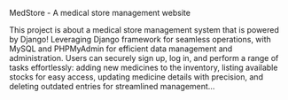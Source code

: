 MedStore - A medical store management website

This project is about a medical store management system that is powered by Django! Leveraging Django framework for seamless operations, with MySQL and PHPMyAdmin for efficient data management and administration. Users can securely sign up, log in, and perform a range of tasks effortlessly: adding new medicines to the inventory, listing available stocks for easy access, updating medicine details with precision, and deleting outdated entries for streamlined management...
